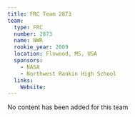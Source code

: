 ```yaml
---
title: FRC Team 2873
team:
  type: FRC
  number: 2873
  name: NWR
  rookie_year: 2009
  location: Flowood, MS, USA
  sponsors:
    - NASA
    - Northwest Rankin High School
  links:
    Website: 
---
```

No content has been added for this team